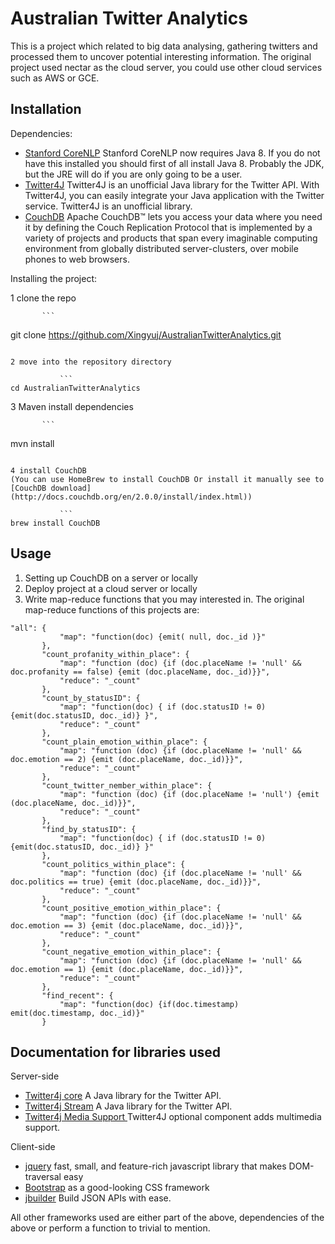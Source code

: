 # Australian Twitter Analytics
This is a project which related to big data analysing, gathering twitters and processed them to uncover potential interesting information. The original project used nectar as the cloud server, you could use other cloud services such as AWS or GCE.

## Installation

Dependencies:
- [Stanford CoreNLP](http://stanfordnlp.github.io/CoreNLP/download.html)
Stanford CoreNLP now requires Java 8. If you do not have this installed you should first of all install Java 8. Probably the JDK, but the JRE will do if you are only going to be a user.
- [Twitter4J](http://twitter4j.org/en/index.html)
Twitter4J is an unofficial Java library for the Twitter API. With Twitter4J, you can easily integrate your Java application with the Twitter service. Twitter4J is an unofficial library.
- [CouchDB](http://couchdb.apache.org/)
Apache CouchDB™ lets you access your data where you need it by defining the Couch Replication Protocol that is implemented by a variety of projects and products that span every imaginable computing environment from globally distributed server-clusters, over mobile phones to web browsers.

Installing the project:

1 clone the repo

           ```
git clone https://github.com/Xingyuj/AustralianTwitterAnalytics.git
```

2 move into the repository directory
           
           ```
cd AustralianTwitterAnalytics
```

3 Maven install dependencies
           
           ```
mvn install
```

4 install CouchDB
(You can use HomeBrew to install CouchDB Or install it manually see to [CouchDB download](http://docs.couchdb.org/en/2.0.0/install/index.html))
           
           ```
brew install CouchDB
```

## Usage

1. Setting up CouchDB on a server or locally
2. Deploy project at a cloud server or locally
3. Write map-reduce functions that you may interested in.
The original map-reduce functions of this projects are:
```
"all": {
           "map": "function(doc) {emit( null, doc._id )}"
       },
       "count_profanity_within_place": {
           "map": "function (doc) {if (doc.placeName != 'null' && doc.profanity == false) {emit (doc.placeName, doc._id)}}",
           "reduce": "_count"
       },
       "count_by_statusID": {
           "map": "function(doc) { if (doc.statusID != 0) {emit(doc.statusID, doc._id)} }",
           "reduce": "_count"
       },
       "count_plain_emotion_within_place": {
           "map": "function (doc) {if (doc.placeName != 'null' && doc.emotion == 2) {emit (doc.placeName, doc._id)}}",
           "reduce": "_count"
       },
       "count_twitter_nember_within_place": {
           "map": "function (doc) {if (doc.placeName != 'null') {emit (doc.placeName, doc._id)}}",
           "reduce": "_count"
       },
       "find_by_statusID": {
           "map": "function(doc) { if (doc.statusID != 0) {emit(doc.statusID, doc._id)} }"
       },
       "count_politics_within_place": {
           "map": "function (doc) {if (doc.placeName != 'null' && doc.politics == true) {emit (doc.placeName, doc._id)}}",
           "reduce": "_count"
       },
       "count_positive_emotion_within_place": {
           "map": "function (doc) {if (doc.placeName != 'null' && doc.emotion == 3) {emit (doc.placeName, doc._id)}}",
           "reduce": "_count"
       },
       "count_negative_emotion_within_place": {
           "map": "function (doc) {if (doc.placeName != 'null' && doc.emotion == 1) {emit (doc.placeName, doc._id)}}",
           "reduce": "_count"
       },
       "find_recent": {
           "map": "function(doc) {if(doc.timestamp) emit(doc.timestamp, doc._id)}"
       }
```


## Documentation for libraries used
Server-side

- [Twitter4j core](https://mvnrepository.com/artifact/org.twitter4j/twitter4j-core)  A Java library for the Twitter API.
- [Twitter4j Stream](https://mvnrepository.com/artifact/org.twitter4j/twitter4j-stream)  A Java library for the Twitter API.
- [Twitter4j Media Support ](https://mvnrepository.com/artifact/org.twitter4j/twitter4j-media-support/4.0.4)Twitter4J optional component adds multimedia support.

Client-side

- [jquery](http://jquery.com/) fast, small, and feature-rich javascript library that makes DOM-traversal easy
- [Bootstrap](http://getbootstrap.com/) as a good-looking CSS framework
- [jbuilder](https://github.com/rails/jbuilder) Build JSON APIs with ease.

All other frameworks used are either part of the above, dependencies of the above or perform a function to trivial to mention.
